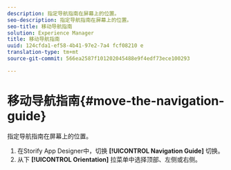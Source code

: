 ```yaml
---
description: 指定导航指南在屏幕上的位置。
seo-description: 指定导航指南在屏幕上的位置。
seo-title: 移动导航指南
solution: Experience Manager
title: 移动导航指南
uuid: 124cfda1-ef58-4b41-97e2-7a4 fcf08210 e
translation-type: tm+mt
source-git-commit: 566ea2587f101202045488e9f4edf73ece100293

---
```



# 移动导航指南{#move-the-navigation-guide}

指定导航指南在屏幕上的位置。

1. 在Storify App Designer中，切换 **[!UICONTROL Navigation Guide]** 切换。
1. 从下 **[!UICONTROL Orientation]** 拉菜单中选择顶部、左侧或右侧。
